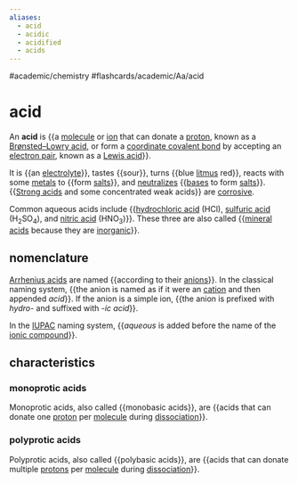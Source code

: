 ```yaml
---
aliases:
  - acid
  - acidic
  - acidified
  - acids
---
```


#academic/chemistry #flashcards/academic/Aa/acid

# acid

An __acid__ is {{a [molecule](molecule.md) or [ion](ion.md) that can donate a [proton](proton.md), known as a [Brønsted–Lowry acid](Brønsted–Lowry%20acid–base%20theory.md), or form a [coordinate covalent bond](coordinate%20covalent%20bond.md) by accepting an [electron pair](electron%20pair.md), known as a [Lewis acid](Lewis%20acids%20and%20bases.md)}}. <!--SR:!2023-06-24,55,250-->

It is {{an [electrolyte](electrolyte.md)}}, tastes {{sour}}, turns {{blue [litmus](litmus.md) red}}, reacts with some [metals](metal.md) to {{form [salts](salt%20(chemistry).md)}}, and [neutralizes](neutralization%20(chemistry).md) {{[bases](base%20(chemistry).md) to form [salts](salt%20(chemistry).md)}}. {{[Strong acids](acid%20strength.md) and some concentrated weak acids}} are [corrosive](corrsive%20substance.md). <!--SR:!2023-05-29,48,290!2023-06-27,71,310!2023-05-14,35,270!2023-07-04,63,250!2023-05-07,28,250!2023-05-04,25,250-->

Common aqueous acids include {{[hydrochloric acid](hydrochloric%20acid) (HCl), [sulfuric acid](sulfuric%20acid.md) (H<sub>2</sub>SO<sub>4</sub>), and [nitric acid](nitric%20acid.md) (HNO<sub>3</sub>)}}. These three are also called {{[mineral acids](mineral%20acid.md) because they are [inorganic](inorganic%20chemistry.md)}}. <!--SR:!2023-06-21,66,310!2023-05-21,41,290-->

## nomenclature

[Arrhenius acids](#Arrhenius%20acids) are named {{according to their [anions](ion.md)}}. In the classical naming system, {{the anion is named as if it were an [cation](ion.md) and then appended _acid_}}. If the anion is a simple ion, {{the anion is prefixed with _hydro-_ and suffixed with _-ic acid_}}. <!--SR:!2023-05-14,25,270!2023-06-23,55,250!2023-06-26,55,230-->

In the [IUPAC](International%20Union%20of%20Pure%20and%20Applied%20Chemistry.md) naming system, {{_aqueous_ is added before the name of the [ionic compound](ionic%20compound.md)}}. <!--SR:!2023-05-03,24,250-->

## characteristics

### monoprotic acids

Monoprotic acids, also called {{monobasic acids}}, are {{acids that can donate one [proton](proton.md) per [molecule](molecule.md) during [dissociation](dissociation%20(chemistry).md)}}. <!--SR:!2023-06-07,55,310!2023-05-15,34,270-->

### polyprotic acids

Polyprotic acids, also called {{polybasic acids}}, are {{acids that can donate multiple [protons](proton.md) per [molecule](molecule.md) during [dissociation](dissociation%20(chemistry).md)}}. <!--SR:!2023-06-12,59,310!2023-05-06,27,250-->
